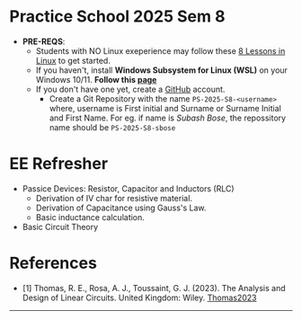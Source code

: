 # Practice School 2025 Sem 8

- **PRE-REQS**:
  - Students with NO Linux exeperience may follow these [8 Lessons in Linux](https://github.com/silicon-vlsi-org/module-cs3-301) to get started.
  - If you haven't, install **Windows Subsystem for Linux (WSL)** on your Windows 10/11. **Follow this [page](https://github.com/silicon-vlsi-org/eda-wsl2)**
  - If you don't have one yet, create a [GitHub](https://github.com) account.
    - Create a Git Repository with the name `PS-2025-S8-<username>` where, username is First initial and Surname or Surname Initial and First Name. For eg. if name is _Subash Bose_, the repossitory name should be `PS-2025-S8-sbose`

# EE Refresher

- Passice Devices: Resistor, Capacitor and Inductors (RLC)
   - Derivation of IV char for resistive material.
   - Derivation of Capacitance using Gauss's Law.
   - Basic inductance calculation.
- Basic Circuit Theory

# References

- [1] Thomas, R. E., Rosa, A. J., Toussaint, G. J. (2023). The Analysis and Design of Linear Circuits. United Kingdom: Wiley. [Thomas2023]

* * *

[Thomas2023]:           https://www.dropbox.com/scl/fi/83ygnyynx2sfex1h7tdhg/Thomas-AnalysisDesignOfLinearCkts-Wiley-2023.pdf?rlkey=4xzk0an1z7r3fcj936o0enjg4&st=oio90ydk&dl=0
[SCMOS]:                https://www.mosis.com/files/scmos/scmos.pdf
[NGSpice]:              http://ngspice.sourceforge.net
[NGSpiceMan]:           http://ngspice.sourceforge.net/docs/ngspice-html-manual/manual.xhtml
[Magic]:                http://opencircuitdesign.com/magic/
[Netgen]:               http://opencircuitdesign.com/netgen/

